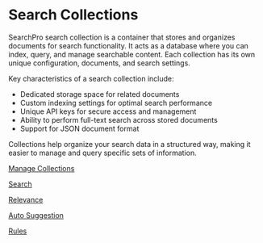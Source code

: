 # Search Collections

SearchPro search collection is a container that stores and organizes documents for search functionality. It acts as a database where you can index, query, and manage searchable content. Each collection has its own unique configuration, documents, and search settings.

Key characteristics of a search collection include:

- Dedicated storage space for related documents
- Custom indexing settings for optimal search performance
- Unique API keys for secure access and management
- Ability to perform full-text search across stored documents
- Support for JSON document format

Collections help organize your search data in a structured way, making it easier to manage and query specific sets of information.

[Manage Collections](manage-collections.md)

[Search](search.md)

[Relevance](relevance.md)

[Auto Suggestion](auto-suggestion.md)

[Rules](rules.md)